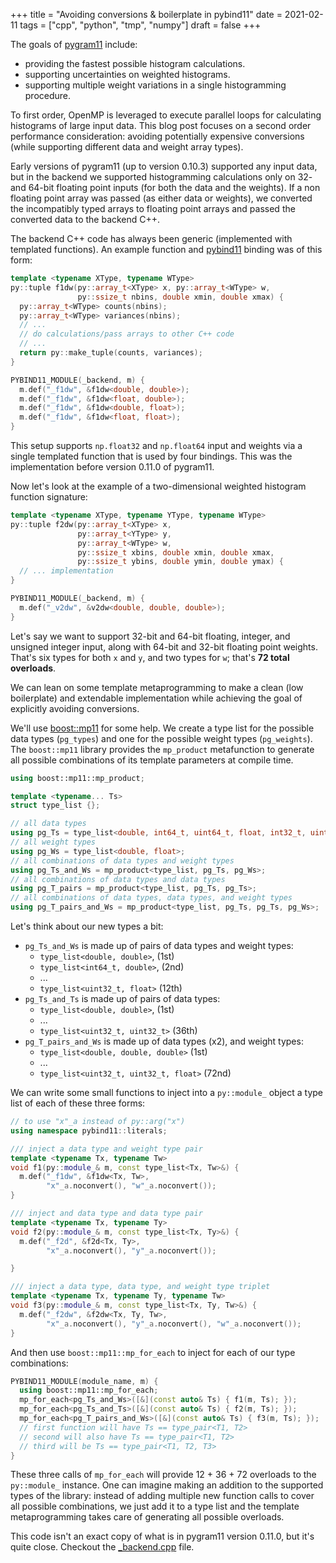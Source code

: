 +++
title = "Avoiding conversions & boilerplate in pybind11"
date = 2021-02-11
tags = ["cpp", "python", "tmp", "numpy"]
draft = false
+++

The goals of [pygram11](https://github.com/douglasdavis/pygram11) include:

-   providing the fastest possible histogram calculations.
-   supporting uncertainties on weighted histograms.
-   supporting multiple weight variations in a single histogramming
    procedure.

To first order, OpenMP is leveraged to execute parallel loops for
calculating histograms of large input data. This blog post focuses on
a second order performance consideration: avoiding potentially
expensive conversions (while supporting different data and weight
array types).

Early versions of pygram11 (up to version 0.10.3) supported any input
data, but in the backend we supported histogramming calculations only
on 32- and 64-bit floating point inputs (for both the data and the
weights). If a non floating point array was passed (as either data or
weights), we converted the incompatibly typed arrays to floating point
arrays and passed the converted data to the backend C++.

The backend C++ code has always been generic (implemented with
templated functions). An example function and [pybind11](https://github.com/pybind/pybind11) binding was of
this form:

```cpp
template <typename XType, typename WType>
py::tuple f1dw(py::array_t<XType> x, py::array_t<WType> w,
               py::ssize_t nbins, double xmin, double xmax) {
  py::array_t<WType> counts(nbins);
  py::array_t<WType> variances(nbins);
  // ...
  // do calculations/pass arrays to other C++ code
  // ...
  return py::make_tuple(counts, variances);
}

PYBIND11_MODULE(_backend, m) {
  m.def("_f1dw", &f1dw<double, double>);
  m.def("_f1dw", &f1dw<float, double>);
  m.def("_f1dw", &f1dw<double, float>);
  m.def("_f1dw", &f1dw<float, float>);
}
```

This setup supports `np.float32` and `np.float64` input and weights
via a single templated function that is used by four bindings. This
was the implementation before version 0.11.0 of pygram11.

Now let's look at the example of a two-dimensional weighted histogram
function signature:

```cpp
template <typename XType, typename YType, typename WType>
py::tuple f2dw(py::array_t<XType> x,
               py::array_t<YType> y,
               py::array_t<WType> w,
               py::ssize_t xbins, double xmin, double xmax,
               py::ssize_t ybins, double ymin, double ymax) {
  // ... implementation
}

PYBIND11_MODULE(_backend, m) {
  m.def("_v2dw", &v2dw<double, double, double>);
}
```

Let's say we want to support 32-bit and 64-bit floating, integer, and
unsigned integer input, along with 64-bit and 32-bit floating point
weights. That's six types for both `x` and `y`, and two types for `w`;
that's ****72 total overloads****.

We can lean on some template metaprogramming to make a clean (low
boilerplate) and extendable implementation while achieving the goal of
explicitly avoiding conversions.

We'll use [boost::mp11](https://github.com/boostorg/mp11) for some help. We create a type list for the
possible data types (`pg_types`) and one for the possible weight types
(`pg_weights`). The `boost::mp11` library provides the `mp_product`
metafunction to generate all possible combinations of its template
parameters at compile time.

```cpp
using boost::mp11::mp_product;

template <typename... Ts>
struct type_list {};

// all data types
using pg_Ts = type_list<double, int64_t, uint64_t, float, int32_t, uint32_t>;
// all weight types
using pg_Ws = type_list<double, float>;
// all combinations of data types and weight types
using pg_Ts_and_Ws = mp_product<type_list, pg_Ts, pg_Ws>;
// all combinations of data types and data types
using pg_T_pairs = mp_product<type_list, pg_Ts, pg_Ts>;
// all combinations of data types, data types, and weight types
using pg_T_pairs_and_Ws = mp_product<type_list, pg_Ts, pg_Ts, pg_Ws>;
```

Let's think about our new types a bit:

-   `pg_Ts_and_Ws` is made up of pairs of data types and weight types:
    -   `type_list<double, double>`, (1st)
    -   `type_list<int64_t, double>`, (2nd)
    -   ...
    -   `type_list<uint32_t, float>` (12th)
-   `pg_Ts_and_Ts` is made up of pairs of data types:
    -   `type_list<double, double>`, (1st)
    -   ...
    -   `type_list<uint32_t, uint32_t>` (36th)
-   `pg_T_pairs_and_Ws` is made up of data types (x2), and weight types:
    -   `type_list<double, double, double>` (1st)
    -   ...
    -   `type_list<uint32_t, uint32_t, float>` (72nd)

We can write some small functions to inject into a `py::module_`
object a type list of each of these three forms:

```cpp
// to use "x"_a instead of py::arg("x")
using namespace pybind11::literals;

/// inject a data type and weight type pair
template <typename Tx, typename Tw>
void f1(py::module_& m, const type_list<Tx, Tw>&) {
  m.def("_f1dw", &f1dw<Tx, Tw>,
        "x"_a.noconvert(), "w"_a.noconvert());
}

/// inject and data type and data type pair
template <typename Tx, typename Ty>
void f2(py::module_& m, const type_list<Tx, Ty>&) {
  m.def("_f2d", &f2d<Tx, Ty>,
        "x"_a.noconvert(), "y"_a.noconvert());

}

/// inject a data type, data type, and weight type triplet
template <typename Tx, typename Ty, typename Tw>
void f3(py::module_& m, const type_list<Tx, Ty, Tw>&) {
  m.def("_f2dw", &f2dw<Tx, Ty, Tw>,
        "x"_a.noconvert(), "y"_a.noconvert(), "w"_a.noconvert());
}
```

And then use `boost::mp11::mp_for_each` to inject for each of our type
combinations:

```cpp
PYBIND11_MODULE(module_name, m) {
  using boost::mp11::mp_for_each;
  mp_for_each<pg_Ts_and_Ws>([&](const auto& Ts) { f1(m, Ts); });
  mp_for_each<pg_Ts_and_Ts>([&](const auto& Ts) { f2(m, Ts); });
  mp_for_each<pg_T_pairs_and_Ws>([&](const auto& Ts) { f3(m, Ts); });
  // first function will have Ts == type_pair<T1, T2>
  // second will also have Ts == type_pair<T1, T2>
  // third will be Ts == type_pair<T1, T2, T3>
}
```

These three calls of `mp_for_each` will provide 12 + 36 + 72 overloads
to the `py::module_` instance. One can imagine making an addition to
the supported types of the library: instead of adding multiple new
function calls to cover all possible combinations, we just add it to a
type list and the template metaprogramming takes care of generating
all possible overloads.

This code isn't an exact copy of what is in pygram11 version 0.11.0,
but it's quite close. Checkout the
[\_backend.cpp](<https://github.com/douglasdavis/pygram11/blob/0.11.0/src/%5Fbackend.cpp#L1424-L1499>)
file.
